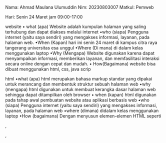 Nama: Ahmad Maulana Ulumuddin
Nim: 20230803007
Matkul: Pemweb

Hari: Senin 24 Maret 
jam 09:00-17:00

website
• what (apa)
Website adalah kumpulan halaman yang saling terhubung dan dapat diakses melalui internet 
•who (siapa)
Pengguna internet (yaitu saya sendiri) yang mengakses informasi, layanan, pada halaman web.
•When (Kapan)
hari ini senin 24 maret di kampus citra raya tangerang universitas esa unggul
•Where (Di mana)
di dalam kelas menggunakan laptop
•Why (Mengapa)
Website digunakan karena dapat menyampaikan informasi, memberikan layanan, dan memfasilitasi interaksi secara online dengan cepat dan mudah.
• How(Bagaimana)
website bisa dibuat menggunakan html, css, java scrip

html
•what (apa) 
html merupakan bahasa markup standar yang dipakai untuk merancang dan membentuk struktur sebuah halaman web
•why (mengapa)
html digunakan untuk membuat kerangka dasar halaman web sehingga dapat ditampilkan oleh browser
• when (kapan)
html digunakan pada tahap awal pembuatan website atau aplikasi berbasis web
•who (siapa)
Pengguna internet (yaitu saya sendiri) yang mengakses informasi, layanan, pada halaman web
•where (dimana)
didalam kelas menggunakan laptop
•How (bagaimana)
Dengan menyusun elemen-elemen HTML seperti <div>, <p>, <title>, <body>, dan lainnya.

docker
•what (apa)
Docker adalah platform yang digunakan untuk membuat, mengemas, dan menjalankan aplikasi dalam lingkungan terisolasi yang disebut container?
•where (dimana)
Dijalankan pada server atau komputer pengembang dengan Docker terpasang.
•how (bagaimana)
Dengan membuat container menggunakan Dockerfile dan menjalankannya menggunakan perintah Docker.